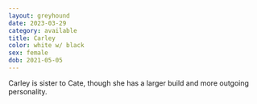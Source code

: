 ```yaml
---
layout: greyhound
date: 2023-03-29
category: available
title: Carley
color: white w/ black
sex: female
dob: 2021-05-05
---
```

Carley is sister to Cate, though she has a larger build and more outgoing personality. 

